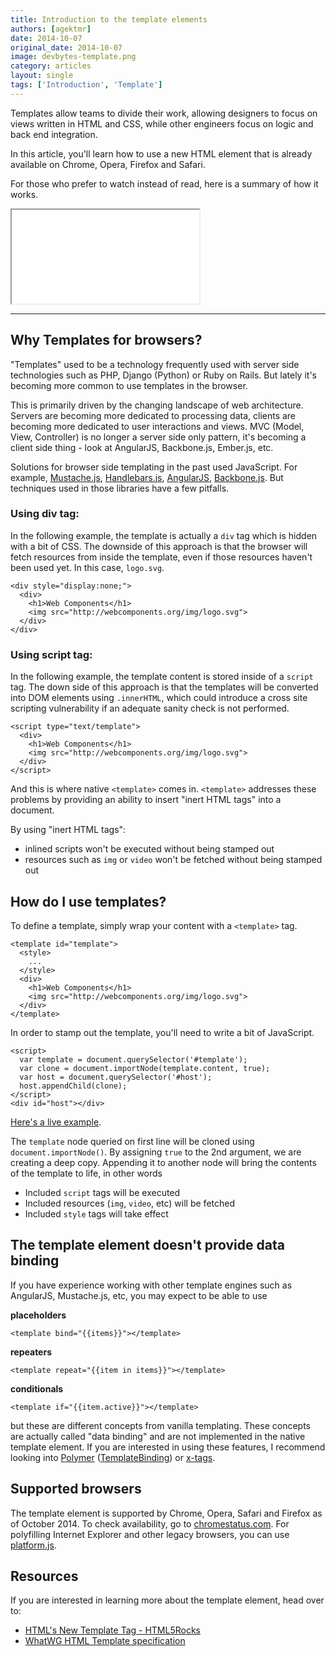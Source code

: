 ```yaml
---
title: Introduction to the template elements
authors: [agektmr]
date: 2014-10-07
original_date: 2014-10-07
image: devbytes-template.png
category: articles
layout: single
tags: ['Introduction', 'Template']
---
```


Templates allow teams to divide their work, allowing designers to focus on views written in HTML and CSS, while other engineers focus on logic and back end integration.

In this article, you'll learn how to use a new HTML element that is already available on Chrome, Opera, Firefox and Safari.

<!-- Excerpt -->

For those who prefer to watch instead of read, here is a summary of how it works.

<div class="iframe-wrap">
  <iframe src="//www.youtube.com/embed/qC5xK6H0GlQ"></iframe>
</div>

---

## Why Templates for browsers?

"Templates" used to be a technology frequently used with server side technologies such as PHP, Django (Python) or Ruby on Rails. But lately it's becoming more common to use templates in the browser.

This is primarily driven by the changing landscape of web architecture. Servers are becoming more dedicated to processing data, clients are becoming more dedicated to user interactions and views. MVC (Model, View, Controller) is no longer a server side only pattern, it's becoming a client side thing - look at AngularJS, Backbone.js, Ember.js, etc.

Solutions for browser side templating in the past used JavaScript. For example, [Mustache.js](http://mustache.github.io/), [Handlebars.js](http://handlebarsjs.com/), [AngularJS](https://angularjs.org/), [Backbone.js](http://backbonejs.org/). But techniques used in those libraries have a few pitfalls.

### Using div tag:

In the following example, the template is actually a `div` tag which is hidden with a bit of CSS. The downside of this approach is that the browser will fetch resources from inside the template, even if those resources haven't been used yet. In this case, `logo.svg`.

    <div style="display:none;">
      <div>
        <h1>Web Components</h1>
        <img src="http://webcomponents.org/img/logo.svg">
      </div>
    </div>

### Using script tag:

In the following example, the template content is stored inside of a `script` tag. The down side of this approach is that the templates will be converted into DOM elements   using `.innerHTML`, which could introduce a cross site scripting vulnerability if an adequate sanity check is not performed.

    <script type="text/template">
      <div>
        <h1>Web Components</h1>
        <img src="http://webcomponents.org/img/logo.svg">
      </div>
    </script>

And this is where native `<template>` comes in. `<template>` addresses these problems by providing an ability to insert "inert HTML tags" into a document.

By using "inert HTML tags":

* inlined scripts won't be executed without being stamped out
* resources such as `img` or `video` won't be fetched without being stamped out

## How do I use templates?

To define a template, simply wrap your content with a `<template>` tag.

    <template id="template">
      <style>
        ...
      </style>
      <div>
        <h1>Web Components</h1>
        <img src="http://webcomponents.org/img/logo.svg">
      </div>
    </template>

In order to stamp out the template, you'll need to write a bit of JavaScript.

    <script>
      var template = document.querySelector('#template');
      var clone = document.importNode(template.content, true);
      var host = document.querySelector('#host');
      host.appendChild(clone);
    </script>
    <div id="host"></div>

[Here's a live example](http://jsbin.com/qaxiw/7/edit).

The `template` node queried on first line will be cloned using `document.importNode()`. By assigning `true` to the 2nd argument, we are creating a deep copy. Appending it to another node will bring the contents of the template to life, in other words

* Included `script` tags will be executed
* Included resources (`img`, `video`, etc) will be fetched
* Included `style` tags will take effect

## The template element doesn't provide data binding

If you have experience working with other template engines such as AngularJS, Mustache.js, etc, you may expect to be able to use

**placeholders**

    <template bind="{{items}}"></template>

**repeaters**

    <template repeat="{{item in items}}"></template>

**conditionals**

    <template if="{{item.active}}"></template>

but these are different concepts from vanilla templating. These concepts are actually called "data binding" and are not implemented in the native template element. If you are interested in using these features, I recommend looking into [Polymer](http://www.polymer-project.org/) ([TemplateBinding](https://github.com/Polymer/TemplateBinding)) or [x-tags](http://www.x-tags.org/).

## Supported browsers

The template element is supported by Chrome, Opera, Safari and Firefox as of October 2014. To check availability, go to [chromestatus.com](https://www.chromestatus.com/features/5207287069147136). For polyfilling Internet Explorer and other legacy browsers, you can use [platform.js](https://github.com/polymer/platform).

## Resources

If you are interested in learning more about the template element, head over to:

* [HTML's New Template Tag - HTML5Rocks](http://goo.gl/JEIWir)
* [WhatWG HTML Template specification](http://www.whatwg.org/specs/web-apps/current-work/multipage/scripting-1.html#the-template-element)
